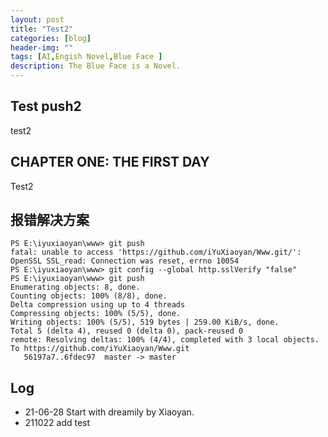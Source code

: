 ```yaml
---
layout: post
title: "Test2"
categories: [blog]
header-img: ""
tags: [AI,Engish Novel,Blue Face ]
description: The Blue Face is a Novel.
---
```


## Test push2

test2

## CHAPTER ONE: THE FIRST DAY 
Test2





## 报错解决方案

```
PS E:\iyuxiaoyan\www> git push
fatal: unable to access 'https://github.com/iYuXiaoyan/Www.git/': OpenSSL SSL_read: Connection was reset, errno 10054
PS E:\iyuxiaoyan\www> git config --global http.sslVerify "false"
PS E:\iyuxiaoyan\www> git push
Enumerating objects: 8, done.
Counting objects: 100% (8/8), done.
Delta compression using up to 4 threads
Compressing objects: 100% (5/5), done.
Writing objects: 100% (5/5), 519 bytes | 259.00 KiB/s, done.
Total 5 (delta 4), reused 0 (delta 0), pack-reused 0
remote: Resolving deltas: 100% (4/4), completed with 3 local objects.
To https://github.com/iYuXiaoyan/Www.git
   56197a7..6fdec97  master -> master
```



## Log

-   21-06-28 Start with dreamily by Xiaoyan.
-   211022 add test

